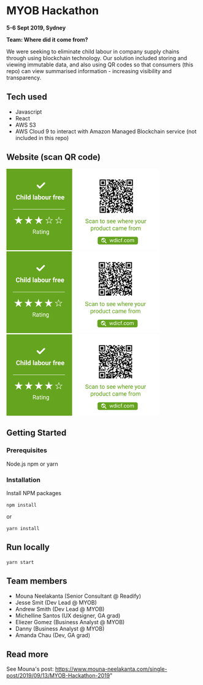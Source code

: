 # MYOB Hackathon

**5-6 Sept 2019, Sydney**

**Team: Where did it come from?**

We were seeking to eliminate child labour in company supply chains through using blockchain technology.  Our solution included storing and viewing immutable data, and also using QR codes so that consumers (this repo) can view summarised information - increasing visibility and transparency.


## Tech used
* Javascript
* React
* AWS S3
* AWS Cloud 9 to interact with Amazon Managed Blockchain service (not included in this repo)

## Website (scan QR code)

<img src="/public/iPhone.jpg" width="400px" title="iphone">
<img src="/public/Tesla.jpg" width="400px" title="Telsa">
<img src="/public/Macbook.jpg" width="400px" title="Macbook">

## Getting Started

### Prerequisites
Node.js
npm or yarn


### Installation
Install NPM packages

```
npm install
```
or
```
yarn install
```

## Run locally

```
yarn start
```

## Team members
* Mouna Neelakanta (Senior Consultant @ Readify)
* Jesse Smit (Dev Lead @ MYOB)
* Andrew Smith (Dev Lead @ MYOB)
* Michelline Santos (UX designer, GA grad)
* Eliezer Gomez (Business Analyst @ MYOB)
* Danny (Business Analyst @ MYOB)
* Amanda Chau (Dev, GA grad)


## Read more
See Mouna's post: https://www.mouna-neelakanta.com/single-post/2019/09/13/MYOB-Hackathon-2019"
